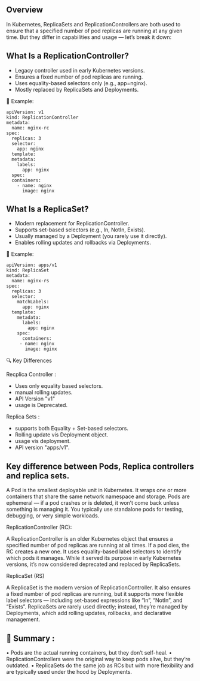 Overview
--------

In Kubernetes, ReplicaSets and ReplicationControllers are both used to ensure that a specified number of pod replicas are running at any given time. 
But they differ in capabilities and usage — let’s break it down:

What Is a ReplicationController?
--------------------------------

- Legacy controller used in early Kubernetes versions.
- Ensures a fixed number of pod replicas are running.
- Uses equality-based selectors only (e.g., app=nginx).
- Mostly replaced by ReplicaSets and Deployments.

📌 Example:
  
    apiVersion: v1
    kind: ReplicationController
    metadata:
      name: nginx-rc
    spec:
      replicas: 3
      selector:
        app: nginx
      template:
      metadata:
        labels:
          app: nginx
      spec:
      containers:
        - name: nginx
          image: nginx

What Is a ReplicaSet?
--------------------

- Modern replacement for ReplicationController.
- Supports set-based selectors (e.g., In, NotIn, Exists).
- Usually managed by a Deployment (you rarely use it directly).
- Enables rolling updates and rollbacks via Deployments.
  
📌 Example:

    apiVersion: apps/v1
    kind: ReplicaSet
    metadata:
      name: nginx-rs
    spec:
      replicas: 3
      selector:
        matchLabels:
          app: nginx
      template:
        metadata:
          labels:
            app: nginx
        spec:
          containers:
         - name: nginx
           image: nginx
           
🔍 Key Differences

Recplica Controller :

  - Uses only equality based selectors.
  - manual rolling updates.
  - API Version "v1"
  - usage is Deprecated.
    
Replica Sets : 
 - supports both Equality + Set-based selectors.
 - Rolling update vis Deployment object.
 - usage vis deployment.
 - API version "apps/v1".

Key difference between Pods, Replica controllers and replica sets.
------------------------------------------------------------------
A Pod is the smallest deployable unit in Kubernetes. It wraps one or more containers that share the same network namespace and storage. 
Pods are ephemeral — if a pod crashes or is deleted, it won’t come back unless something is managing it. You typically use standalone pods for testing, debugging, or very simple workloads.

ReplicationController (RC):

A ReplicationController is an older Kubernetes object that ensures a specified number of pod replicas are running at all times. 
If a pod dies, the RC creates a new one. It uses equality-based label selectors to identify which pods it manages. While it served its purpose in early Kubernetes versions, it’s now considered deprecated and replaced by ReplicaSets.

ReplicaSet (RS)

A ReplicaSet is the modern version of ReplicationController. It also ensures a fixed number of pod replicas are running, but it supports more flexible label selectors — including set-based expressions like “In”, “NotIn”, and “Exists”. ReplicaSets are rarely used directly; instead, they’re managed by Deployments, which add rolling updates, rollbacks, and declarative management.

🧠 Summary :
------------
• 	Pods are the actual running containers, but they don’t self-heal.
• 	ReplicationControllers were the original way to keep pods alive, but they’re outdated.
• 	ReplicaSets do the same job as RCs but with more flexibility and are typically used under the hood by Deployments.
                    



